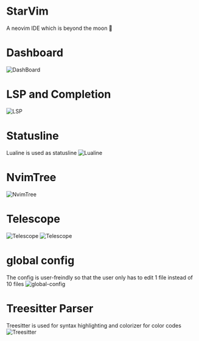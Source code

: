 # StarVim
A neovim IDE which is beyond the moon 🌚 

# Dashboard
![DashBoard](https://github.com/ashincoder/StarVim/blob/screenshots/dashboard.png)

# LSP and Completion
![LSP](https://github.com/ashincoder/StarVim/blob/screenshots/lua-compe.png)

# Statusline
Lualine is used as statusline
![Lualine](https://github.com/ashincoder/StarVim/blob/screenshots/lualine.png)

# NvimTree
![NvimTree](https://github.com/ashincoder/StarVim/blob/screenshots/nvim-tree.png)

# Telescope
![Telescope](https://github.com/ashincoder/StarVim/blob/screenshots/telescope.png)
![Telescope](https://github.com/ashincoder/StarVim/blob/screenshots/Telscope_mediafiles.png)

# global config
The config is user-freindly so that the user only has to edit 1 file instead of 10 files
![global-config](https://github.com/ashincoder/StarVim/blob/screenshots/global-config.png)

# Treesitter Parser
Treesitter is used for syntax highlighting and colorizer for color codes
![Treesitter](https://github.com/ashincoder/StarVim/blob/screenshots/treesitter-colorizer.png)
